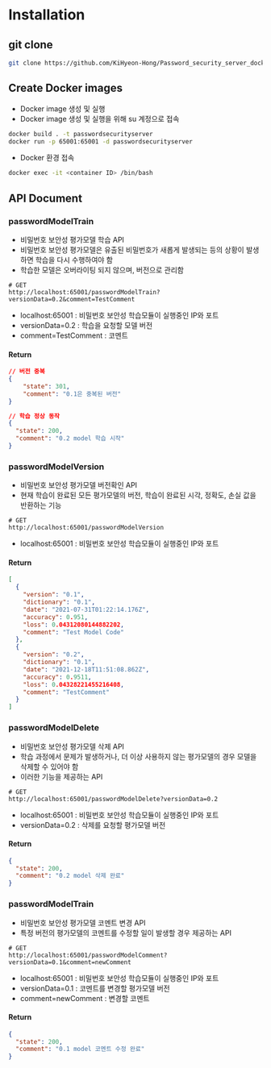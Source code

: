 # Installation

## git clone

```bash
git clone https://github.com/KiHyeon-Hong/Password_security_server_docker.git
```

## Create Docker images

- Docker image 생성 및 실행
- Docker image 생성 및 실행을 위해 su 계정으로 접속

```bash
docker build . -t passwordsecurityserver
docker run -p 65001:65001 -d passwordsecurityserver
```

- Docker 환경 접속

```bash
docker exec -it <container ID> /bin/bash
```

## API Document

### passwordModelTrain

- 비밀번호 보안성 평가모델 학습 API
- 비밀번호 보안성 평가모델은 유출된 비밀번호가 새롭게 발생되는 등의 상황이 발생하면 학습을 다시 수행하여야 함
- 학습한 모델은 오버라이팅 되지 않으며, 버전으로 관리함

```text
# GET
http://localhost:65001/passwordModelTrain?versionData=0.2&comment=TestComment
```

- localhost:65001 : 비밀번호 보안성 학습모듈이 실행중인 IP와 포트
- versionData=0.2 : 학습을 요청할 모델 버전
- comment=TestComment : 코멘트

#### Return

```json
// 버전 중복
{
    "state": 301,
    "comment": "0.1은 중복된 버전"
}

// 학습 정상 동작
{
  "state": 200,
  "comment": "0.2 model 학습 시작"
}
```

### passwordModelVersion

- 비밀번호 보안성 평가모델 버전확인 API
- 현재 학습이 완료된 모든 평가모델의 버전, 학습이 완료된 시각, 정확도, 손실 값을 반환하는 기능

```text
# GET
http://localhost:65001/passwordModelVersion
```

- localhost:65001 : 비밀번호 보안성 학습모듈이 실행중인 IP와 포트

#### Return

```json
[
  {
    "version": "0.1",
    "dictionary": "0.1",
    "date": "2021-07-31T01:22:14.176Z",
    "accuracy": 0.951,
    "loss": 0.04312080144882202,
    "comment": "Test Model Code"
  },
  {
    "version": "0.2",
    "dictionary": "0.1",
    "date": "2021-12-18T11:51:08.862Z",
    "accuracy": 0.9511,
    "loss": 0.04328221455216408,
    "comment": "TestComment"
  }
]
```

### passwordModelDelete

- 비밀번호 보안성 평가모델 삭제 API
- 학습 과정에서 문제가 발생하거나, 더 이상 사용하지 않는 평가모델의 경우 모델을 삭제할 수 있어야 함
- 이러한 기능을 제공하는 API

```text
# GET
http://localhost:65001/passwordModelDelete?versionData=0.2
```

- localhost:65001 : 비밀번호 보안성 학습모듈이 실행중인 IP와 포트
- versionData=0.2 : 삭제를 요청할 평가모델 버전

#### Return

```json
{
  "state": 200,
  "comment": "0.2 model 삭제 완료"
}
```

### passwordModelTrain

- 비밀번호 보안성 평가모델 코멘트 변경 API
- 특정 버전의 평가모델의 코멘트를 수정할 일이 발생할 경우 제공하는 API

```text
# GET
http://localhost:65001/passwordModelComment?versionData=0.1&comment=newComment
```

- localhost:65001 : 비밀번호 보안성 학습모듈이 실행중인 IP와 포트
- versionData=0.1 : 코멘트를 변경할 평가모델 버전
- comment=newComment : 변경할 코멘트

#### Return

```json
{
  "state": 200,
  "comment": "0.1 model 코멘트 수정 완료"
}
```
